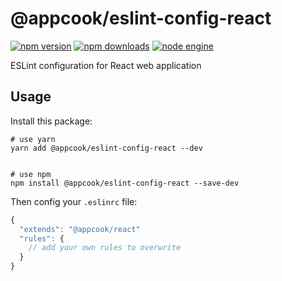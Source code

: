 # @appcook/eslint-config-react

[![npm version][npm-version-image]][npm-url]
[![npm downloads][npm-download-image]][npm-url]
[![node engine][node-engine-image]][npm-url]

[npm-version-image]: https://img.shields.io/npm/v/@appcook/eslint-config-react.svg?style=flat-square
[npm-download-image]: https://img.shields.io/npm/dm/@appcook/eslint-config-react.svg?style=flat-square
[node-engine-image]: https://img.shields.io/badge/node-%3E=10.12.0-blue.svg?style=flat-square
[npm-url]: https://www.npmjs.com/package/@appcook/eslint-config-react

ESLint configuration for React web application

</div>

## Usage

Install this package:

```shell
# use yarn
yarn add @appcook/eslint-config-react --dev


# use npm
npm install @appcook/eslint-config-react --save-dev
```

Then config your `.eslinrc` file:

```js
{
  "extends": "@appcook/react"
  "rules": {
    // add your own rules to overwrite
  }
}
```
